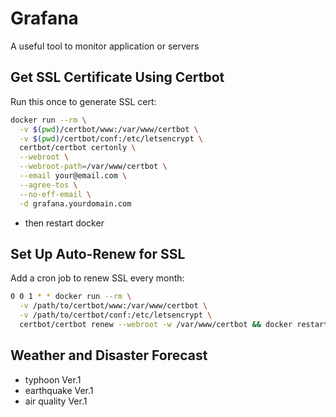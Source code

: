 # Grafana

A useful tool to monitor application or servers 

## Get SSL Certificate Using Certbot
Run this once to generate SSL cert:
```bash 
docker run --rm \
  -v $(pwd)/certbot/www:/var/www/certbot \
  -v $(pwd)/certbot/conf:/etc/letsencrypt \
  certbot/certbot certonly \
  --webroot \
  --webroot-path=/var/www/certbot \
  --email your@email.com \
  --agree-tos \
  --no-eff-email \
  -d grafana.yourdomain.com
```
- then restart docker 

## Set Up Auto-Renew for SSL
Add a cron job to renew SSL every month:
```bash
0 0 1 * * docker run --rm \
  -v /path/to/certbot/www:/var/www/certbot \
  -v /path/to/certbot/conf:/etc/letsencrypt \
  certbot/certbot renew --webroot -w /var/www/certbot && docker restart nginx
```

## Weather and Disaster Forecast
- typhoon Ver.1
- earthquake Ver.1
- air quality Ver.1